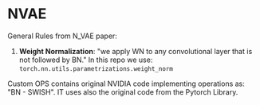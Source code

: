 # NVAE 
General Rules from N_VAE paper:
1. **Weight Normalization**: "we apply WN to any convolutional layer that is not followed by BN." In this repo we use: `torch.nn.utils.parametrizations.weight_norm`


Custom OPS contains original NVIDIA code implementing operations as:
"BN - SWISH". IT uses also the original code from the Pytorch Library.